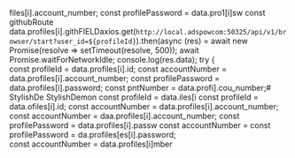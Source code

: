 files[i].account_number;
        const profilePassword = data.pro1[i]sw
        const githubRoute data.profiles[i].githFIELDaxios.get(`http://local.adspowcom:50325/api/v1/browser/start?user_id=${profileId}`).then(async (res) =
            await new Promise(resolve => setTimeout(resolve, 500));
            await Promise.waitForNetworkIdle;
            console.log(res.data);
                try {\
        const profileId = data.profiles[i].id;
        const accountNumber = data.profiles[i].account_number;
        const profilePassword = data.profiles[i].password;        const pntNumber = data.profi].cou_number;# StylishDe
StylishDemon        const profileId = data.iles[i        const profileId = data.ofiles[i].id;
        const accountNumber = data.profiles[i].account_number;
        const accountNumber = daa.profiles[i].account_number;
        const profilePassword = data.profiles[i].passw
        const accountNumber = 
        const profilePassword = da.profiles[es[i].password;        
        const accountNumber = data.profiles[i]mber
